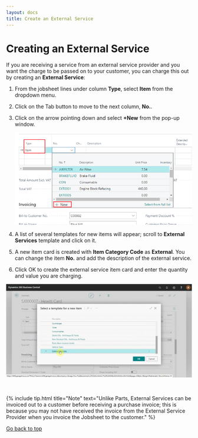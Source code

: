 ```yaml
---
layout: docs
title: Create an External Service
---
```


<a name="top"></a>

# Creating an External Service

If you are receiving a service from an external service provider and you want the charge to be passed on to your customer, you can charge this out by creating an **External Service**:

1. From the jobsheet lines under column **Type**, select **Item** from the dropdown menu.
2. Click on the Tab button to move to the next column, **No.**. 
3. Click on the arrow pointing down and select **+New** from the pop-up window.

   ![](media/garagehive-external-services1.png)

4. A list of several templates for new items will appear; scroll to **External Services** template and click on it. 
5. A new item card is created with **Item Category Code** as **External**. You can change the item **No.** and add the description of the external service. 
6. Click OK to create the external service item card and enter the quantity and value you are charging.

![](media/garagehive-external-services2.gif)

<br>

{% include tip.html title="Note" text="Unlike Parts, External Services can be invoiced out to a customer before receiving a purchase invoice; this is because you may not have received the invoice from the External Service Provider when you invoice the Jobsheet to the customer." %}


[Go back to top](#top)
